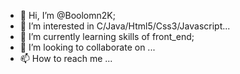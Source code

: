 - 👋 Hi, I’m @Boolomn2K;
- 👀 I’m interested in C/Java/Html5/Css3/Javascript...
- 🌱 I’m currently learning skills of front_end; 
- 💞️ I’m looking to collaborate on ...
- 📫 How to reach me ...

<!---
Boolomn2K/Boolomn2K is a ✨ special ✨ repository because its `README.md` (this file) appears on your GitHub profile.
You can click the Preview link to take a look at your changes.
--->
